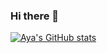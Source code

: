 ### Hi there 👋

[![Aya's GitHub stats](https://github-readme-stats.vercel.app/api?username=Aya-X)](https://github.com/anuraghazra/github-readme-stats)

<!--
**Aya-X/Aya-X** is a ✨ _special_ ✨ repository because its `README.md` (this file) appears on your GitHub profile.

Here are some ideas to get you started:

- 🔭 I’m currently working on ...
- 🌱 I’m currently learning ...
- 👯 I’m looking to collaborate on ...
- 🤔 I’m looking for help with ...
- 💬 Ask me about ...
- 📫 How to reach me: ...
- 😄 Pronouns: ...
- ⚡ Fun fact: ...
-->
